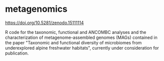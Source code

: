 # metagenomics

https://doi.org/10.5281/zenodo.15111114

R code for the taxonomic, functional and ANCOMBC analyses and the characterization of metagenome-assembled genomes (MAGs) contained in the paper "Taxonomic and functional diversity of microbiomes from underexplored alpine freshwater habitats", currently under consideration for publication.
